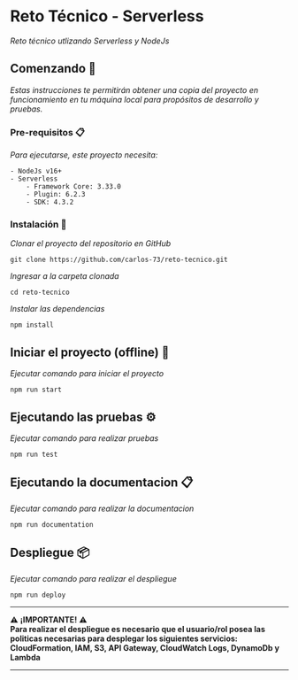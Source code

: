# Reto Técnico - Serverless

_Reto técnico utlizando Serverless y NodeJs_


## Comenzando 📌

_Estas instrucciones te permitirán obtener una copia del proyecto en funcionamiento en tu máquina local para propósitos de desarrollo y pruebas._


### Pre-requisitos 📋

_Para ejecutarse, este proyecto necesita:_
```
- NodeJs v16+
- Serverless
    - Framework Core: 3.33.0
    - Plugin: 6.2.3
    - SDK: 4.3.2
```

### Instalación 🔧

_Clonar el proyecto del repositorio en GitHub_
```
git clone https://github.com/carlos-73/reto-tecnico.git
```
_Ingresar a la carpeta clonada_
```
cd reto-tecnico
```
_Instalar las dependencias_
```
npm install
```

## Iniciar el proyecto (offline) 🚀

_Ejecutar comando para iniciar el proyecto_
```
npm run start
```

## Ejecutando las pruebas ⚙️

_Ejecutar comando para realizar pruebas_
```
npm run test
```

## Ejecutando la documentacion 📋

_Ejecutar comando para realizar la documentacion_
```
npm run documentation
```

## Despliegue 📦

_Ejecutar comando para realizar el despliegue_
```
npm run deploy
```
*********************************************************************************************************
:warning: **¡IMPORTANTE!** :warning:  
**Para realizar el despliegue es necesario que el usuario/rol posea las politicas necesarias para desplegar los siguientes servicios: CloudFormation, IAM, S3, API Gateway, CloudWatch Logs, DynamoDb y Lambda**
*********************************************************************************************************